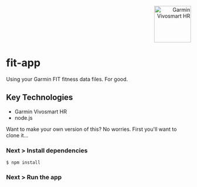 <p align="right">
  <img src="https://raw.githubusercontent.com/listingslab/fit/master/_assets/Garmin%20Vivosmart%20HR.jpg" height="100" alt="Garmin Vivosmart HR"/>
</p>

# fit-app

Using your Garmin FIT fitness data files. For good.

## Key Technologies

- Garmin Vivosmart HR
- node.js

Want to make your own version of this? No worries. First you'll want to clone it...

### Next > Install dependencies

```
$ npm install 
```

### Next > Run the app